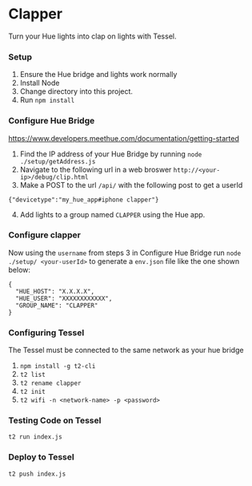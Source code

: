 # Clapper

Turn your Hue lights into clap on lights with Tessel.


### Setup

1. Ensure the Hue bridge and lights work normally
1. Install Node
1. Change directory into this project.
1. Run `npm install`

### Configure Hue Bridge

https://www.developers.meethue.com/documentation/getting-started

1. Find the IP address of your Hue Bridge by running `node ./setup/getAddress.js`
2. Navigate to the following url in a web broswer `http://<your-ip>/debug/clip.html`
3. Make a POST to the url `/api/` with the following post to get a userId
```
{"devicetype":"my_hue_app#iphone clapper"}
```
4. Add lights to a group named `CLAPPER` using the Hue app.


### Configure clapper
Now using the `username` from steps 3 in Configure Hue Bridge
run `node ./setup/ <your-userId>` to generate a `env.json` file like the one shown below:
```
{
  "HUE_HOST": "X.X.X.X",
  "HUE_USER": "XXXXXXXXXXXX",
  "GROUP_NAME": "CLAPPER"
}
```


### Configuring Tessel

The Tessel must be connected to the same network as your hue bridge

1. `npm install -g t2-cli`
2. `t2 list`
3. `t2 rename clapper`
4. `t2 init`
5.  `t2 wifi -n <network-name> -p <password>`

### Testing Code on Tessel
`t2 run index.js`


### Deploy to Tessel
`t2 push index.js`
